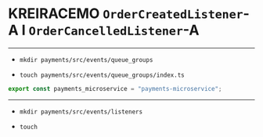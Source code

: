 # KREIRACEMO `OrderCreatedListener`-A I `OrderCancelledListener`-A

***

- `mkdir payments/src/events/queue_groups`

- `touch payments/src/events/queue_groups/index.ts`

```ts
export const payments_microservice = "payments-microservice";

```

***

- `mkdir payments/src/events/listeners`

- `touch `
